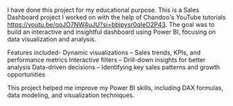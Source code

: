 I have done this project for my educational purpose.
This is a Sales Dashboard project I worked on with the help of Chandoo's YouTube tutorials
https://youtu.be/ooJO7NW4uJU?si=bbjpysr0qIeO2P43.
The goal was to build an interactive and insightful dashboard using Power BI, focusing on data visualization and analysis.

Features included-
 Dynamic visualizations – Sales trends, KPIs, and performance metrics
 Interactive filters – Drill-down insights for better analysis
 Data-driven decisions – Identifying key sales patterns and growth opportunities

This project helped me improve my Power BI skills, including DAX formulas, data modeling, and visualization techniques. 
